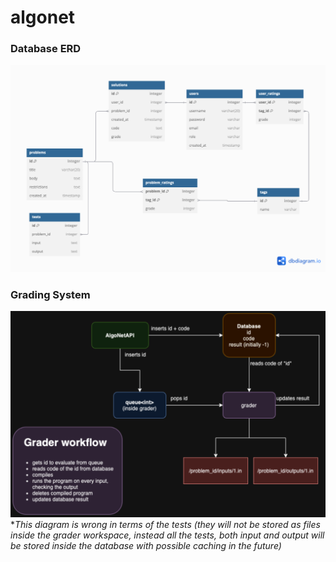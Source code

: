 # algonet

### Database ERD

![screenshot](./algonetAPI/databaseCreationAndInsertion/Database%20Diagram.png)

### Grading System

![screenshot](./Diagram%20Grading%20Setup.png)
**This diagram is wrong in terms of the tests (they will not be stored as files inside the grader workspace, instead all the tests, both input and output will be stored inside the database with possible caching in the future)*